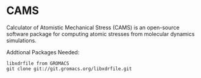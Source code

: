 CAMS
====

Calculator of Atomistic Mechanical Stress (CAMS) is an open-source software 
package for computing atomic stresses from molecular dynamics simulations.

Addtional Packages Needed:

	libxdrfile from GROMACS
	git clone git://git.gromacs.org/libxdrfile.git

